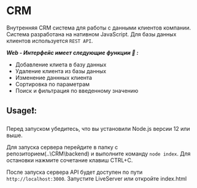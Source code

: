 # CRM
Внутренняя CRM система для работы с данными клиентов компании. Система разработана на нативном JavaScript. Для базы данных клиентов используется `REST API`. 

***Web -  Интерфейс имеет следующие функции 🔗 :***
* Добавление клиета в базу данных
* Удаление клиента из базы данных
* Изменение даннных клиента
* Сортировка по параметрам
* Поиск и фильтрация по введенному значению

## Usage❗:

Перед запуском убедитесь, что вы установили Node.js версии 12 или выше.

Для запуска сервера перейдите в папку с репозиторием(..\CRM\backend) и выполните команду `node index`. Для остановки нажмите сочетание клавиш CTRL+C.

После запуска сервера API будет доступен по пути `http://localhost:3000`. Запустите LiveServer или откройте index.html
